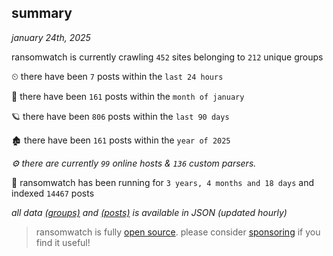 
## summary
_january 24th, 2025_

ransomwatch is currently crawling `452` sites belonging to `212` unique groups

⏲ there have been `7` posts within the `last 24 hours`

🦈 there have been `161` posts within the `month of january`

🪐 there have been `806` posts within the `last 90 days`

🏚 there have been `161` posts within the `year of 2025`

_⚙️ there are currently `99` online hosts & `136` custom parsers._

🦕 ransomwatch has been running for `3 years, 4 months and 18 days` and indexed `14467` posts

_all data  [(groups)](http://ransomwhat.telemetry.ltd/groups) and [(posts)](http://ransomwhat.telemetry.ltd/posts) is available in JSON (updated hourly)_

> ransomwatch is fully [open source](https://github.com/joshhighet/ransomwatch#ransomwatch--). please consider [sponsoring](https://github.com/sponsors/joshhighet) if you find it useful!
